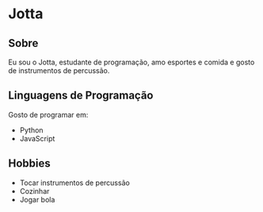 <!-- #h1 ##h2 ... ######h6 -->

# Jotta

## Sobre
Eu sou o Jotta, estudante de programação, amo esportes e comida e gosto de instrumentos de percussão.

## Linguagens de Programação

Gosto de programar em:

- Python
- JavaScript

## Hobbies

- Tocar instrumentos de percussão
- Cozinhar
- Jogar bola
